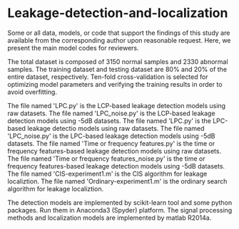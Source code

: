# Leakage-detection-and-localization
Some or all data, models, or code that support the findings of this study are available from the corresponding author upon reasonable request. Here, we present the main model codes for reviewers.

The total dataset is composed of 3150 normal samples and 2330 abnormal samples. The training dataset and testing dataset are 80% and 20% of the entire dataset, respectively. Ten-fold cross-validation is selected for optimizing model parameters and verifying the training results in order to avoid overfitting.

The file named 'LPC.py' is the LCP-based leakage detection models using raw datasets.
The file named 'LPC_noise.py' is the LCP-based leakage detection models using -5dB datasets.
The file named 'LPC.py' is the LPC-based leakage detectio models using raw datasets.
The file named 'LPC_noise.py' is the LPC-based leakage detection models using -5dB datasets.
The file named 'Time or frequency features.py' is the time or frequency features-based leakage detection models using raw datasets.
The file named 'Time or frequency features_noise.py' is the time or frequency features-based leakage detection models using -5dB datasets.
The file named 'CIS-experiment1.m' is the CIS algorithm for leakage localiztion. 
The file named 'Ordinary-experiment1.m' is the ordinary search algorithm for leakage localiztion. 

The detection models are implemented by scikit-learn tool and some python packages. Run them in Anaconda3 (Spyder) platform. The signal processing methods and localization models are implemented by matlab R2014a.
